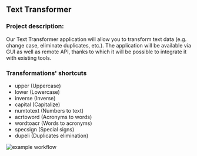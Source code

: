 ## Text Transformer

### Project description:
Our Text Transformer application will allow you to transform text data (e.g. change case, eliminate duplicates, etc.). The application will be available via GUI as well as remote API, thanks to which it will be possible to integrate it with existing tools.

### Transformations' shortcuts
- upper (Uppercase)
- lower (Lowercase)
- inverse (Inverse)
- capital (Capitalize)
- numtotext (Numbers to text)
- acrtoword (Acronyms to words)
- wordtoacr (Words to acronyms)
- specsign (Special signs)
- dupeli (Duplicates elimination)

![example workflow](https://github.com/WojciechMajewski/Text-Transformer/actions/workflows/ci.yml/badge.svg)
